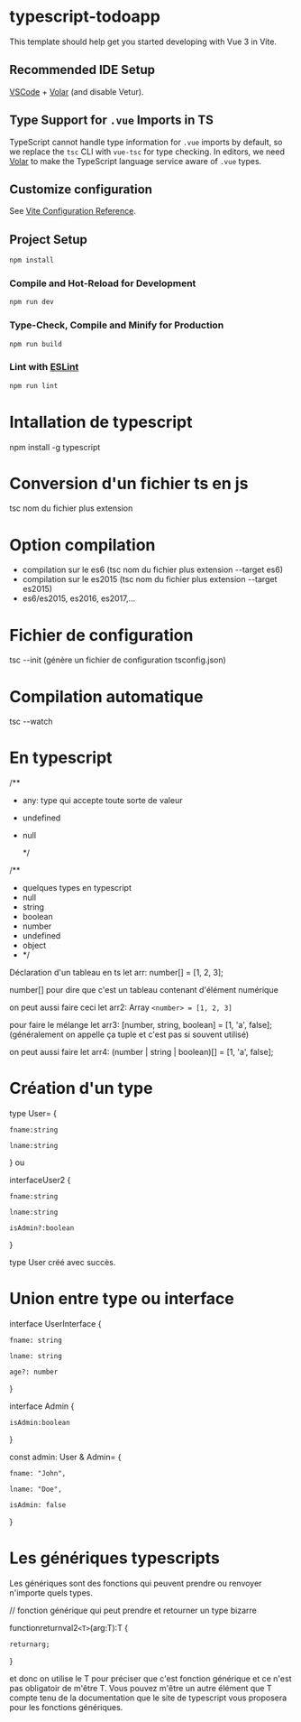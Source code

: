 # typescript-todoapp

This template should help get you started developing with Vue 3 in Vite.

## Recommended IDE Setup

[VSCode](https://code.visualstudio.com/) + [Volar](https://marketplace.visualstudio.com/items?itemName=Vue.volar) (and disable Vetur).

## Type Support for `.vue` Imports in TS

TypeScript cannot handle type information for `.vue` imports by default, so we replace the `tsc` CLI with `vue-tsc` for type checking. In editors, we need [Volar](https://marketplace.visualstudio.com/items?itemName=Vue.volar) to make the TypeScript language service aware of `.vue` types.

## Customize configuration

See [Vite Configuration Reference](https://vitejs.dev/config/).

## Project Setup

```sh
npm install
```

### Compile and Hot-Reload for Development

```sh
npm run dev
```

### Type-Check, Compile and Minify for Production

```sh
npm run build
```

### Lint with [ESLint](https://eslint.org/)

```sh
npm run lint
```

# Intallation de typescript

npm install -g typescript

# Conversion d'un fichier ts en js

tsc nom du fichier plus extension

# Option compilation

- compilation sur le es6 (tsc nom du fichier plus extension --target es6)
- compilation sur le es2015 (tsc nom du fichier plus extension --target es2015)
- es6/es2015, es2016, es2017,...

# Fichier de configuration

tsc --init (génère un fichier de configuration tsconfig.json)

# Compilation automatique

tsc --watch

# En typescript

/\*\*

- any: type qui accepte toute sorte de valeur
- undefined
- null

  \*/

/\*\*

- quelques types en typescript
- null
- string
- boolean
- number
- undefined
- object
- \*/

Déclaration d'un tableau en ts
let arr: number[] = [1, 2, 3];

number[] pour dire que c'est un tableau contenant d'élément numérique

on peut aussi faire ceci let arr2: Array `<number> = [1, 2, 3]`

pour faire le mélange let arr3: [number, string, boolean] = [1, 'a', false]; (généralement on appelle ça tuple et c'est pas si souvent utilisé)

on peut aussi faire let arr4: (number | string | boolean)[] = [1, 'a', false];

# Création d'un type

type User= {

    fname:string

    lname:string

} ou

interfaceUser2 {

    fname:string

    lname:string

    isAdmin?:boolean

}

type User créé avec succès.

# Union entre type ou interface

interface UserInterface {

    fname: string

    lname: string

    age?: number

}

interface Admin {

    isAdmin:boolean

}

const admin: User & Admin= {

    fname: "John",

    lname: "Doe",

    isAdmin: false

}

# Les génériques typescripts

Les génériques sont des fonctions qui peuvent prendre ou renvoyer n'importe quels types.

// fonction générique qui peut prendre et retourner un type bizarre

functionreturnval2`<T>`(arg:T):T {

    returnarg;

}

et donc on utilise le T pour préciser que c'est fonction générique et ce n'est pas obligatoir de m'être T. Vous pouvez m'être un autre élément que T compte tenu de la documentation que le site de typescript vous proposera pour les fonctions génériques.
